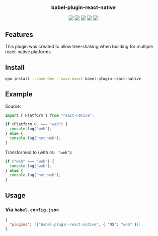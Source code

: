 <h3 align="center">
  babel-plugin-react-native
</h3>

<p align="center">
  <a href="https://npmjs.org/package/babel-plugin-react-native"><img src="https://img.shields.io/npm/v/babel-plugin-react-native.svg?style=flat-square"></a>
  <a href="https://npmjs.org/package/babel-plugin-react-native"><img src="https://img.shields.io/npm/dw/babel-plugin-react-native.svg?style=flat-square"></a>
  <a href="https://npmjs.org/package/babel-plugin-react-native"><img src="https://img.shields.io/node/v/babel-plugin-react-native.svg?style=flat-square"></a>
  <a href="https://npmjs.org/package/babel-plugin-react-native"><img src="https://img.shields.io/npm/types/babel-plugin-react-native.svg?style=flat-square"></a>
  <a href="https://codecov.io/gh/christophehurpeau/babel-plugin-react-native"><img src="https://img.shields.io/codecov/c/github/christophehurpeau/babel-plugin-react-native/master.svg?style=flat-square"></a>
</p>

## Features

This plugin was created to allow tree-shaking when building for multiple react-native platforms.

## Install

```bash
npm install --save-dev --save-exact babel-plugin-react-native
```

## Example

Source:

```js
import { Platform } from "react-native";

if (Platform.OS === "web") {
  console.log("web");
} else {
  console.log("not web");
}
```

Transformed to (with `OS: "web"`):

```js
if ("web" === "web") {
  console.log("web");
} else {
  console.log("not web");
}
```

## Usage

### Via `babel.config.json`

```json
{
  "plugins": [["babel-plugin-react-native", { "OS": "web" }]]
}
```

